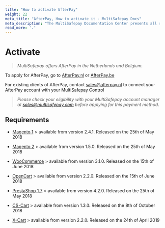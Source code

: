 ```yaml
---
title: "How to activate AfterPay"
weight: 22
meta_title: "AfterPay, How to activate it - MultiSafepay Docs"
meta_description: "The MultiSafepay Documentation Center presents all relevant information about our Plugins and API. You can also find support pages for payment methods, tools and general questions as well as the contact details of our Support and Integration Teams."
read_more: '.'
---
```


# Activate 

>_MultiSafepay offers AfterPay in the Netherlands and Belgium._

To apply for AfterPay, go to [AfterPay.nl](https://www.afterpay.nl/nl/zakelijk/offerte) or [AfterPay.be](https://www.afterpay.be/be/footer/zakelijke-partners/offerte-aanvragen)

For existing clients of AfterPay, contact <sales@afterpay.nl> to connect your AfterPay account with your [MultiSafepay Control](https://merchant.multisafepay.com/)   

>_Please check your eligibility with your MultiSafepay account manager at <sales@multisafepay.com> before applying for this payment method._

## Requirements

+ [Magento 1](/integrations/plugins/magento1/changelog) > available from version 2.4.1. Released on the 25th of May 2018

+ [Magento 2](https://github.com/MultiSafepay/Magento2Msp/blob/master/CHANGELOG.md) > available from version 1.5.0. Released on the 25th of May 2018

+ [WooCommerce](https://github.com/MultiSafepay/WooCommerce/blob/master/CHANGELOG.md) > available from version 3.1.0. Released on the 15th of June 2018

+ [OpenCart](https://github.com/MultiSafepay/Opencart/blob/master/CHANGELOG.md) > available from version 2.2.0. Released on the 15th of June 2018

+ [PrestaShop 1.7](https://github.com/MultiSafepay/PrestaShop/blob/master/CHANGELOG.md) > available from version 4.2.0. Released on the 25th of May 2018

+ [CS-Cart](https://github.com/MultiSafepay/CS-Cart/blob/master/CHANGELOG.md) > available from version 1.3.0. Released on the 8th of October 2018

+ [X-Cart](/integrations/plugins/x-cart) > available from version 2.2.0. Released on the 24th of April 2019


